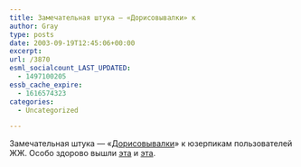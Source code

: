 ```yaml
---
title: Замечательная штука — «Дорисовывалки» к
author: Gray
type: posts
date: 2003-09-19T12:45:06+00:00
excerpt:
url: /3870
esml_socialcount_LAST_UPDATED:
  - 1497100205
essb_cache_expire:
  - 1616574323
categories:
  - Uncategorized

---
```








Замечательная штука &#8212; &#171;<a href="http://www.sergelin.ru/inventions/001.asp" target="_blank">Дорисовывалки</a>&#187; к юзерпикам пользователей ЖЖ. Особо здорово вышли <a href="http://www.sergelin.ru/images/livejournal/userpics/msado.jpg" target="_blank">эта</a> и <a href="http://www.sergelin.ru/images/livejournal/userpics/nl2.jpg" target="_blank">эта</a>.